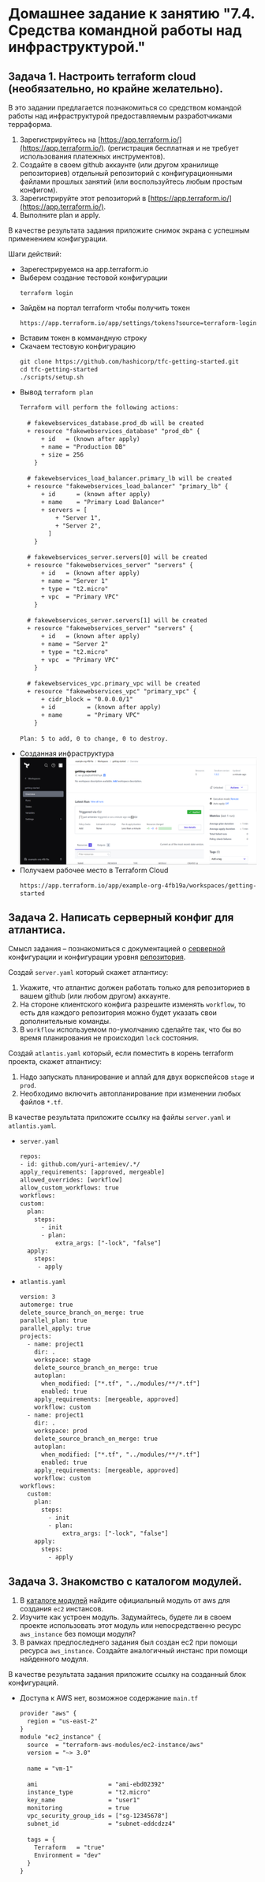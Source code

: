 
# Домашнее задание к занятию "7.4. Средства командной работы над инфраструктурой."

## Задача 1. Настроить terraform cloud (необязательно, но крайне желательно).

В это задании предлагается познакомиться со средством командой работы над инфраструктурой предоставляемым
разработчиками терраформа. 

1. Зарегистрируйтесь на [https://app.terraform.io/](https://app.terraform.io/).
(регистрация бесплатная и не требует использования платежных инструментов).
1. Создайте в своем github аккаунте (или другом хранилище репозиториев) отдельный репозиторий с
 конфигурационными файлами прошлых занятий (или воспользуйтесь любым простым конфигом).
1. Зарегистрируйте этот репозиторий в [https://app.terraform.io/](https://app.terraform.io/).
1. Выполните plan и apply. 

В качестве результата задания приложите снимок экрана с успешным применением конфигурации.

Шаги действий:
- Зарегестрируемся на app.terraform.io
- Выберем создание тестовой конфигурации
    ```
    terraform login 
    ```
- Зайдём на портал terraform чтобы получить токен
    ```
    https://app.terraform.io/app/settings/tokens?source=terraform-login
    ```
- Вставим токен в коммандную строку
- Скачаем тестовую конфигурацию
    ```
    git clone https://github.com/hashicorp/tfc-getting-started.git
    cd tfc-getting-started
    ./scripts/setup.sh
    ```
- Вывод `terraform plan`
    ```
    Terraform will perform the following actions:

      # fakewebservices_database.prod_db will be created
      + resource "fakewebservices_database" "prod_db" {
          + id   = (known after apply)
          + name = "Production DB"
          + size = 256
        }

      # fakewebservices_load_balancer.primary_lb will be created
      + resource "fakewebservices_load_balancer" "primary_lb" {
          + id      = (known after apply)
          + name    = "Primary Load Balancer"
          + servers = [
              + "Server 1",
              + "Server 2",
            ]
        }

      # fakewebservices_server.servers[0] will be created
      + resource "fakewebservices_server" "servers" {
          + id   = (known after apply)
          + name = "Server 1"
          + type = "t2.micro"
          + vpc  = "Primary VPC"
        }

      # fakewebservices_server.servers[1] will be created
      + resource "fakewebservices_server" "servers" {
          + id   = (known after apply)
          + name = "Server 2"
          + type = "t2.micro"
          + vpc  = "Primary VPC"
        }

      # fakewebservices_vpc.primary_vpc will be created
      + resource "fakewebservices_vpc" "primary_vpc" {
          + cidr_block = "0.0.0.0/1"
          + id         = (known after apply)
          + name       = "Primary VPC"
        }

    Plan: 5 to add, 0 to change, 0 to destroy.
    ```
- Созданная инфраструктура
    ![07-terraform-04-01.png](07-terraform-04-01.png)  
- Получаем рабочее место в Terraform Cloud
    ```
    https://app.terraform.io/app/example-org-4fb19a/workspaces/getting-started
    ```


## Задача 2. Написать серверный конфиг для атлантиса. 

Смысл задания – познакомиться с документацией 
о [серверной](https://www.runatlantis.io/docs/server-side-repo-config.html) конфигурации и конфигурации уровня 
 [репозитория](https://www.runatlantis.io/docs/repo-level-atlantis-yaml.html).

Создай `server.yaml` который скажет атлантису:
1. Укажите, что атлантис должен работать только для репозиториев в вашем github (или любом другом) аккаунте.
1. На стороне клиентского конфига разрешите изменять `workflow`, то есть для каждого репозитория можно 
будет указать свои дополнительные команды. 
1. В `workflow` используемом по-умолчанию сделайте так, что бы во время планирования не происходил `lock` состояния.

Создай `atlantis.yaml` который, если поместить в корень terraform проекта, скажет атлантису:
1. Надо запускать планирование и аплай для двух воркспейсов `stage` и `prod`.
1. Необходимо включить автопланирование при изменении любых файлов `*.tf`.

В качестве результата приложите ссылку на файлы `server.yaml` и `atlantis.yaml`.

- `server.yaml`
    ```
    repos:
    - id: github.com/yuri-artemiev/.*/
    apply_requirements: [approved, mergeable]
    allowed_overrides: [workflow]
    allow_custom_workflows: true
    workflows:
    custom:
      plan:
        steps:
          - init
          - plan:
              extra_args: ["-lock", "false"]
      apply:
        steps:
         - apply

    ```
- `atlantis.yaml`
    ```
    version: 3
    automerge: true
    delete_source_branch_on_merge: true
    parallel_plan: true
    parallel_apply: true
    projects:
      - name: project1
        dir: .
        workspace: stage
        delete_source_branch_on_merge: true
        autoplan:
          when_modified: ["*.tf", "../modules/**/*.tf"]
          enabled: true
        apply_requirements: [mergeable, approved]
        workflow: custom
      - name: project1
        dir: .
        workspace: prod
        delete_source_branch_on_merge: true
        autoplan:
          when_modified: ["*.tf", "../modules/**/*.tf"]
          enabled: true
        apply_requirements: [mergeable, approved]
        workflow: custom
    workflows:
      custom:
        plan:
          steps:
            - init
            - plan:
                extra_args: ["-lock", "false"]
        apply:
          steps:
            - apply
    ```

## Задача 3. Знакомство с каталогом модулей. 

1. В [каталоге модулей](https://registry.terraform.io/browse/modules) найдите официальный модуль от aws для создания
`ec2` инстансов. 
2. Изучите как устроен модуль. Задумайтесь, будете ли в своем проекте использовать этот модуль или непосредственно 
ресурс `aws_instance` без помощи модуля?
3. В рамках предпоследнего задания был создан ec2 при помощи ресурса `aws_instance`. 
Создайте аналогичный инстанс при помощи найденного модуля.   

В качестве результата задания приложите ссылку на созданный блок конфигураций. 

- Доступа к AWS нет, возможное содержание `main.tf`
    ```
    provider "aws" {
      region = "us-east-2"
    }
    module "ec2_instance" {
      source  = "terraform-aws-modules/ec2-instance/aws"
      version = "~> 3.0"

      name = "vm-1"

      ami                    = "ami-ebd02392"
      instance_type          = "t2.micro"
      key_name               = "user1"
      monitoring             = true
      vpc_security_group_ids = ["sg-12345678"]
      subnet_id              = "subnet-eddcdzz4"

      tags = {
        Terraform   = "true"
        Environment = "dev"
      }
    }

    ```
